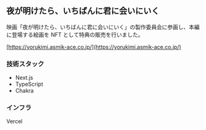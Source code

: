 ## 夜が明けたら、いちばんに君に会いにいく

映画「夜が明けたら、いちばんに君に会いにいく」の製作委員会に参画し、本編に登場する絵画を NFT として特典の販売を行いました。

[https://yorukimi.asmik-ace.co.jp/](https://yorukimi.asmik-ace.co.jp/)

### 技術スタック

- Next.js
- TypeScript
- Chakra

### インフラ

Vercel
